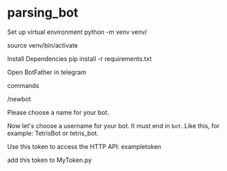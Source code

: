 # parsing_bot

Set up virtual environment python -m venv venv/ 

source venv/bin/activate

Install Dependencies pip install -r requirements.txt

Open BotFather in telegram

commands

/newbot

Please choose a name for your bot.

Now let's choose a username for your bot. It must end in `bot`. Like this, for example: TetrisBot or tetris_bot.

Use this token to access the HTTP API: exampletoken

add this token to MyToken.py
